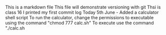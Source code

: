This is a markdown file
This file will demonstrate versioning with git
Thsi is class 16
I printed my first commit log
Today 5th June - Added a calculator shell script
To run the calculator, change the permissions to executable using the command "chmod 777 calc.sh"
To execute use the command "./calc.sh

